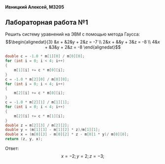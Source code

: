 #### Ивницкий Алексей, M3205
## Лабораторная работа №1

Решить систему уравнений на ЭВМ с помощью метода Гаусса:
$$\begin{alignedat}{3}
    &x + &2&y + 2&z = -7 \\
    2&x + &&y + 3&z = -8 \\
    4&x + &3&y + 2&z = -8
\end{alignedat}$$

```C
double c = -1.0 * m[1][0] / m[0][0];
for (int i = 0; i < 4; i++)
{
    m[1][i] += c * m[0][i];
}
c = -1.0 * m[2][0] / m[0][0];
for (int i = 0; i < 4; i++)
{
    m[2][i] += c * m[0][i];
}
c = -1.0 * m[2][1] / m[1][1];
for (int i = 0; i < 4; i++)
{
    m[2][i] += c * m[1][i];
}
double z = m[2][3] / m[2][2];
double y = (m[1][3] - m[1][2] * z)/m[1][1];
double x = (m[0][3] - m[0][2] * z - m[0]1 * y)/ m[0][0];
return (z, y, x);
```
Ответ:
$$
x = -2;
y = 2;
z = -3;
$$
